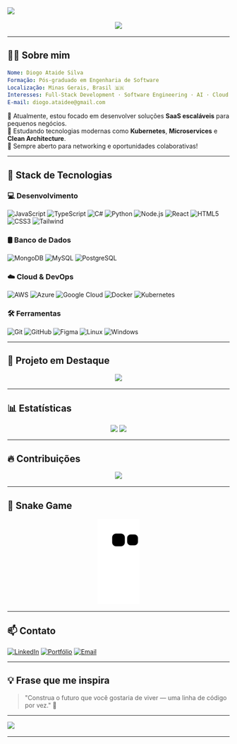 
<!-- Banner animado topo -->
<img src="https://capsule-render.vercel.app/api?type=waving&color=00BFFF&height=200&section=header&text=Olá%20👋%2C%20eu%20sou%20Diogo%20Ataide!&fontSize=40&fontColor=ffffff&animation=twinkling" />

<p align="center">
  <img src="https://readme-typing-svg.demolab.com/?font=Fira+Code&size=22&pause=1000&color=00BFFF&center=true&vCenter=true&width=800&lines=Engenheiro+de+Software+Full-Stack;Criador+de+Soluções+Inovadoras;Apaixonado+por+Tecnologia" />
</p>

---

## 👨‍💻 Sobre mim

```yaml
Nome: Diogo Ataide Silva
Formação: Pós-graduado em Engenharia de Software
Localização: Minas Gerais, Brasil 🇧🇷
Interesses: Full-Stack Development · Software Engineering · AI · Cloud · DevSecOps
E-mail: diogo.ataidee@gmail.com
```

🔭 Atualmente, estou focado em desenvolver soluções **SaaS escaláveis** para pequenos negócios.  
🌱 Estudando tecnologias modernas como **Kubernetes**, **Microservices** e **Clean Architecture**.  
💬 Sempre aberto para networking e oportunidades colaborativas!

---

## 🧠 Stack de Tecnologias

### 💻 Desenvolvimento
![JavaScript](https://img.shields.io/badge/-JavaScript-000?style=flat&logo=javascript)
![TypeScript](https://img.shields.io/badge/-TypeScript-000?style=flat&logo=typescript)
![C#](https://img.shields.io/badge/-CSharp-000?style=flat&logo=csharp)
![Python](https://img.shields.io/badge/-Python-000?style=flat&logo=python)
![Node.js](https://img.shields.io/badge/-Node.js-000?style=flat&logo=nodedotjs)
![React](https://img.shields.io/badge/-React-000?style=flat&logo=react)
![HTML5](https://img.shields.io/badge/-HTML5-000?style=flat&logo=html5)
![CSS3](https://img.shields.io/badge/-CSS3-000?style=flat&logo=css3)
![Tailwind](https://img.shields.io/badge/-TailwindCSS-000?style=flat&logo=tailwind-css)

### 🛢️ Banco de Dados
![MongoDB](https://img.shields.io/badge/-MongoDB-000?style=flat&logo=mongodb)
![MySQL](https://img.shields.io/badge/-MySQL-000?style=flat&logo=mysql)
![PostgreSQL](https://img.shields.io/badge/-PostgreSQL-000?style=flat&logo=postgresql)

### ☁️ Cloud & DevOps
![AWS](https://img.shields.io/badge/-AWS-000?style=flat&logo=amazon-aws)
![Azure](https://img.shields.io/badge/-Azure-000?style=flat&logo=microsoft-azure)
![Google Cloud](https://img.shields.io/badge/-Google%20Cloud-000?style=flat&logo=google-cloud)
![Docker](https://img.shields.io/badge/-Docker-000?style=flat&logo=docker)
![Kubernetes](https://img.shields.io/badge/-Kubernetes-000?style=flat&logo=kubernetes)

### 🛠️ Ferramentas
![Git](https://img.shields.io/badge/-Git-000?style=flat&logo=git)
![GitHub](https://img.shields.io/badge/-GitHub-000?style=flat&logo=github)
![Figma](https://img.shields.io/badge/-Figma-000?style=flat&logo=figma)
![Linux](https://img.shields.io/badge/-Linux-000?style=flat&logo=linux)
![Windows](https://img.shields.io/badge/-Windows-000?style=flat&logo=windows)

---

## 📌 Projeto em Destaque

<p align="center">
  <a href="https://portfolio-diogoataide.vercel.app/">
    <img src="https://github-readme-stats.vercel.app/api/pin/?username=diatsilva007&repo=portfolio&theme=tokyonight&show_owner=true" />
  </a>
</p>

---

## 📊 Estatísticas

<div align="center">
  <img height="180em" src="https://github-readme-stats.vercel.app/api?username=diatsilva007&show_icons=true&theme=tokyonight&include_all_commits=true&hide_border=true" />
  <img height="180em" src="https://github-readme-stats.vercel.app/api/top-langs/?username=diatsilva007&layout=compact&theme=tokyonight&hide_border=true" />
</div>


---

## 🔥 Contribuições

<p align="center">
  <img src="https://github-readme-streak-stats.herokuapp.com/?user=diatsilva&theme=tokyonight&hide_border=true" />
</p>

---

## 🐍 Snake Game

<p align="center">
  <img src="https://raw.githubusercontent.com/diatsilva007/diatsilva007/output/github-contribution-grid-snake.svg" />
</p>

---

## 📫 Contato

[![LinkedIn](https://img.shields.io/badge/-LinkedIn-0077B5?style=flat&logo=linkedin&logoColor=white)](https://www.linkedin.com/in/diatsilva)
[![Portfólio](https://img.shields.io/badge/-Portfólio-000?style=flat&logo=firefox&logoColor=white)](https://portfolio-diogoataide.vercel.app)
[![Email](https://img.shields.io/badge/-Email-EA4335?style=flat&logo=gmail&logoColor=white)](mailto:diogo.ataidee@gmail.com)

---

## 💡 Frase que me inspira

> "Construa o futuro que você gostaria de viver — uma linha de código por vez." 🚀

---

<img src="https://capsule-render.vercel.app/api?type=waving&color=00BFFF&height=120&section=footer"/>


----------------------------------------------------------------------------------------------------------------------------------------------------------------------------------------------------------------------------------------------------------------
